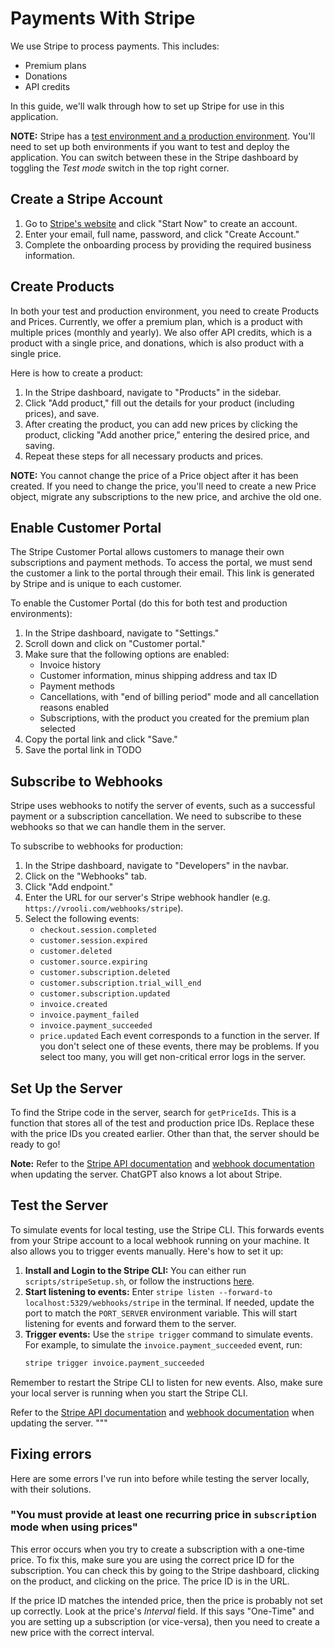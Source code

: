# Payments With Stripe
We use Stripe to process payments. This includes:  
- Premium plans
- Donations
- API credits

In this guide, we'll walk through how to set up Stripe for use in this application.

**NOTE:** Stripe has a [test environment and a production environment](https://stripe.com/docs/keys#test-live-modes). You'll need to set up both environments if you want to test and deploy the application. You can switch between these in the Stripe dashboard by toggling the *Test mode* switch in the top right corner.

## Create a Stripe Account
1. Go to [Stripe's website](https://stripe.com/) and click "Start Now" to create an account.
2. Enter your email, full name, password, and click "Create Account."
3. Complete the onboarding process by providing the required business information.

## Create Products
In both your test and production environment, you need to create Products and Prices. Currently, we offer a premium plan, which is a product with multiple prices (monthly and yearly). We also offer API credits, which is a product with a single price, and donations, which is also product with a single price.

Here is how to create a product:  
1. In the Stripe dashboard, navigate to "Products" in the sidebar.
2. Click "Add product," fill out the details for your product (including prices), and save.
3. After creating the product, you can add new prices by clicking the product, clicking "Add another price," entering the desired price, and saving. 
4. Repeat these steps for all necessary products and prices.

**NOTE:** You cannot change the price of a Price object after it has been created. If you need to change the price, you'll need to create a new Price object, migrate any subscriptions to the new price, and archive the old one.

## Enable Customer Portal
The Stripe Customer Portal allows customers to manage their own subscriptions and payment methods. To access the portal, we must send the customer a link to the portal through their email. This link is generated by Stripe and is unique to each customer.

To enable the Customer Portal (do this for both test and production environments):
1. In the Stripe dashboard, navigate to "Settings."
2. Scroll down and click on "Customer portal."
3. Make sure that the following options are enabled: 
    - Invoice history
    - Customer information, minus shipping address and tax ID
    - Payment methods
    - Cancellations, with "end of billing period" mode and all cancellation reasons enabled
    - Subscriptions, with the product you created for the premium plan selected
4. Copy the portal link and click "Save."
5. Save the portal link in TODO

## Subscribe to Webhooks
Stripe uses webhooks to notify the server of events, such as a successful payment or a subscription cancellation. We need to subscribe to these webhooks so that we can handle them in the server.

To subscribe to webhooks for production:
1. In the Stripe dashboard, navigate to "Developers" in the navbar.
2. Click on the "Webhooks" tab.
3. Click "Add endpoint."
4. Enter the URL for our server's Stripe webhook handler (e.g. `https://vrooli.com/webhooks/stripe`).
5. Select the following events:
    - `checkout.session.completed`
    - `customer.session.expired`
    - `customer.deleted`
    - `customer.source.expiring`
    - `customer.subscription.deleted`
    - `customer.subscription.trial_will_end`
    - `customer.subscription.updated`
    - `invoice.created`
    - `invoice.payment_failed`
    - `invoice.payment_succeeded`
    - `price.updated`
Each event corresponds to a function in the server. If you don't select one of these events, there may be problems. If you select too many, you will get non-critical error logs in the server.

## Set Up the Server
To find the Stripe code in the server, search for `getPriceIds`. This is a function that stores all of the test and production price IDs. Replace these with the price IDs you created earlier. Other than that, the server should be ready to go!

**Note:** Refer to the [Stripe API documentation](https://stripe.com/docs/api) and [webhook documentation](https://stripe.com/docs/webhooks) when updating the server. ChatGPT also knows a lot about Stripe.

## Test the Server
To simulate events for local testing, use the Stripe CLI. This forwards events from your Stripe account to a local webhook running on your machine. It also allows you to trigger events manually. Here's how to set it up:

1. **Install and Login to the Stripe CLI:** You can either run `scripts/stripeSetup.sh`, or follow the instructions [here](https://stripe.com/docs/stripe-cli#install).
2. **Start listening to events:** Enter `stripe listen --forward-to localhost:5329/webhooks/stripe` in the terminal. If needed, update the port to match the `PORT_SERVER` environment variable. This will start listening for events and forward them to the server.
3. **Trigger events:** Use the `stripe trigger` command to simulate events. For example, to simulate the `invoice.payment_succeeded` event, run:
   ```bash
   stripe trigger invoice.payment_succeeded
   ```
Remember to restart the Stripe CLI to listen for new events. Also, make sure your local server is running when you start the Stripe CLI.

Refer to the [Stripe API documentation](https://stripe.com/docs/api) and [webhook documentation](https://stripe.com/docs/webhooks) when updating the server.
"""

## Fixing errors
Here are some errors I've run into before while testing the server locally, with their solutions.

### "You must provide at least one recurring price in `subscription` mode when using prices"
This error occurs when you try to create a subscription with a one-time price. To fix this, make sure you are using the correct price ID for the subscription. You can check this by going to the Stripe dashboard, clicking on the product, and clicking on the price. The price ID is in the URL.

If the price ID matches the intended price, then the price is probably not set up correctly. Look at the price's *Interval* field. If this says "One-Time" and you are setting up a subscription (or vice-versa), then you need to create a new price with the correct interval.